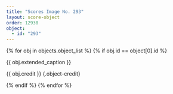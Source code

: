 ```yaml
---
title: "Scores Image No. 293"
layout: score-object
order: 12930
object:
  - id: "293"
---
```


{% for obj in objects.object_list %}
{% if obj.id == object[0].id %}

{{ obj.extended_caption }}

{{ obj.credit }} {.object-credit}

{% endif %}
{% endfor %}
